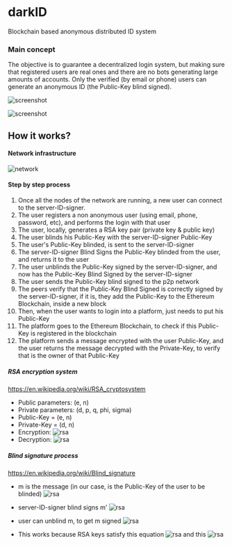 # darkID
Blockchain based anonymous distributed ID system

### Main concept
The objective is to guarantee a decentralized login system, but making sure that registered users are real ones and there are no bots generating large amounts of accounts. Only the verified (by email or phone) users can generate an anonymous ID (the Public-Key blind signed).


![screenshot](https://raw.githubusercontent.com/arnaucode/darkID/master/documentation/screenshot01.png "screenshot")

![screenshot](https://raw.githubusercontent.com/arnaucode/darkID/master/documentation/screenshot02.png "screenshot")

## How it works?


#### Network infrastructure

![network](https://raw.githubusercontent.com/arnaucode/darkID/master/documentation/darkID-network.png "network")


#### Step by step process
1. Once all the nodes of the network are running, a new user can connect to the server-ID-signer.
2. The user registers a non anonymous user (using email, phone, password, etc), and performs the login with that user
3. The user, locally, generates a RSA key pair (private key & public key)
4. The user blinds his Public-Key with the server-ID-signer Public-Key
5. The user's Public-Key blinded, is sent to the server-ID-signer
6. The server-ID-signer Blind Signs the Public-Key blinded from the user, and returns it to the user
7. The user unblinds the Public-Key signed by the server-ID-signer, and now has the Public-Key Blind Signed by the server-ID-signer
8. The user sends the Public-Key blind signed to the p2p network
9. The peers verify that the Public-Key Blind Signed is correctly signed by the server-ID-signer, if it is, they add the Public-Key to the Ethereum Blockchain, inside a new block
10. Then, when the user wants to login into a platform, just needs to put his Public-Key
11. The platform goes to the Ethereum Blockchain, to check if this Public-Key is registered in the blockchain
12. The platform sends a message encrypted with the user Public-Key, and the user returns the message decrypted with the Private-Key, to verify that is the owner of that Public-Key


##### RSA encryption system
https://en.wikipedia.org/wiki/RSA_cryptosystem
- Public parameters: (e, n)
- Private parameters: (d, p, q, phi, sigma)
- Public-Key = (e, n)
- Private-Key = (d, n)
- Encryption:
![rsa](https://wikimedia.org/api/rest_v1/media/math/render/svg/fbfc70524a1ad983e6f3aac51226b9ca92fefb10 "rsa")
- Decryption:
![rsa](https://wikimedia.org/api/rest_v1/media/math/render/svg/10227461ee5f4784484f082d744ba5b8c468668c "rsa")


##### Blind signature process
https://en.wikipedia.org/wiki/Blind_signature
- m is the message (in our case, is the Public-Key of the user to be blinded)
![rsa](https://wikimedia.org/api/rest_v1/media/math/render/svg/a59b57fa153c8b327605672caadb0ecf59e5795a "rsa")

- server-ID-signer blind signs m'
![rsa](https://wikimedia.org/api/rest_v1/media/math/render/svg/e726b003ff1649f9254032cffae42d80577da787 "rsa")

- user can unblind m, to get m signed
![rsa](https://wikimedia.org/api/rest_v1/media/math/render/svg/e96fad0e1d46ec4c55986d1c8fc84e8c44259ecc "rsa")

- This works because RSA keys satisfy this equation
![rsa](https://wikimedia.org/api/rest_v1/media/math/render/svg/d6bd21fb4e25c311df07b50c313a248d978c3212 "rsa") and this ![rsa](https://wikimedia.org/api/rest_v1/media/math/render/svg/c13170a26e031125b417f22644fb64384c04eea7 "rsa")
